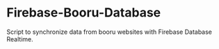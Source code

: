 # Firebase-Booru-Database
Script to synchronize data from booru websites with Firebase Database Realtime.
